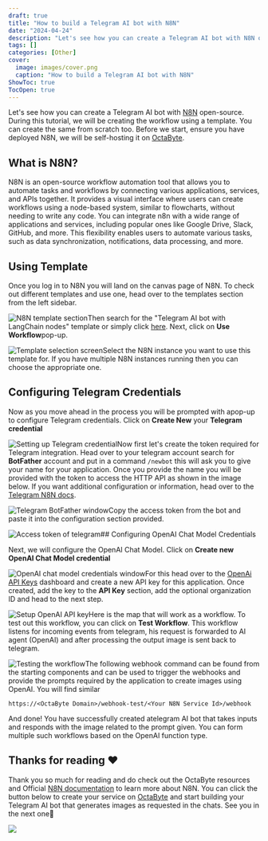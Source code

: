 ```yaml
---
draft: true
title: "How to build a Telegram AI bot with N8N"
date: "2024-04-24"
description: "Let's see how you can create a Telegram AI bot with N8N open-source. During this tutorial, we will be creating the workflow using a template. You can create the same from scratch too. Before we start, ensure you have deployed N8N, we will be self-hosting it on OctaByte."
tags: []
categories: [Other]
cover:
  image: images/cover.png
  caption: "How to build a Telegram AI bot with N8N"
ShowToc: true
TocOpen: true
---
```



Let's see how you can create a Telegram AI bot with [N8N](https://octabyte.io/open-source/n8n?ref=blog.octabyte.io) open\-source. During this tutorial, we will be creating the workflow using a template. You can create the same from scratch too. Before we start, ensure you have deployed N8N, we will be self\-hosting it on [OctaByte](https://octabyte.io/open-source/n8n?ref=blog.octabyte.io).

## What is N8N?

N8N is an open\-source workflow automation tool that allows you to automate tasks and workflows by connecting various applications, services, and APIs together. It provides a visual interface where users can create workflows using a node\-based system, similar to flowcharts, without needing to write any code. You can integrate n8n with a wide range of applications and services, including popular ones like Google Drive, Slack, GitHub, and more. This flexibility enables users to automate various tasks, such as data synchronization, notifications, data processing, and more.

## Using Template

Once you log in to N8N you will land on the canvas page of N8N. To check out different templates and use one, head over to the templates section from the left sidebar. 

![N8N template section](https://blog.octabyte.io/content/images/2024/05/Screenshot-2024-05-27-at-11.39.21-PM.jpg)Then search for the "Telegram AI bot with LangChain nodes" template or simply click [here](https://arc.net/l/quote/edawurcd?ref=blog.octabyte.io). Next, click on **Use Workflow**pop\-up.

![Template selection screen](https://blog.octabyte.io/content/images/2024/05/Screenshot-2024-05-27-at-11.43.08-PM.jpg)Select the N8N instance you want to use this template for. If you have multiple N8N instances running then you can choose the appropriate one.

## Configuring Telegram Credentials

Now as you move ahead in the process you will be prompted with apop\-up to configure Telegram credentials. Click on **Create New** your  **Telegram credential** 

![Setting up Telegram credential](https://blog.octabyte.io/content/images/2024/05/Screenshot-2024-05-27-at-11.44.51-PM.jpg)Now first let's create the token required for Telegram integration. Head over to your telegram account search for **BotFather** account and put in a command `/newbot` this will ask you to give your name for your application. Once you provide the name you will be provided with the token to access the HTTP API as shown in the image below. If you want additional configuration or information, head over to the [Telegram N8N docs](https://docs.n8n.io/integrations/builtin/credentials/telegram/?ref=blog.octabyte.io).

![Telegram BotFather window](https://blog.octabyte.io/content/images/2024/05/Screenshot-2024-05-28-at-12.04.39-AM-1.jpg)Copy the access token from the bot and paste it into the configuration section provided.

![Access token of telegram](https://blog.octabyte.io/content/images/2024/05/Screenshot-2024-05-27-at-11.54.59-PM-1.jpg)## Configuring OpenAI Chat Model Credentials

Next, we will configure the OpenAI Chat Model. Click on **Create new OpenAI Chat Model credential** 

![OpenAI chat model credentials window](https://blog.octabyte.io/content/images/2024/05/Screenshot-2024-05-27-at-11.45.26-PM-1.jpg)For this head over to the [OpenAi API Keys](https://platform.openai.com/api-keys?ref=blog.octabyte.io) dashboard and create a new API key for this application. Once created, add the key to the **API Key** section, add the optional organization ID and head to the next step.

![Setup OpenAI API key ](https://blog.octabyte.io/content/images/2024/05/Screenshot-2024-05-27-at-11.55.11-PM.jpg)Here is the map that will work as a workflow. To test out this workflow, you can click on **Test Workflow**. This workflow listens for incoming events from telegram, his request is forwarded to AI agent (OpenAI) and after processing the output image is sent back to telegram.

![Testing the workflow](https://blog.octabyte.io/content/images/2024/05/Screenshot-2024-05-28-at-12.02.01-AM.jpg)The following webhook command can be found from the starting components and can be used to trigger the webhooks and provide the prompts required by the application to create images using OpenAI. You will find similar


```
https://<OctaByte Domain>/webhook-test/<Your N8N Service Id>/webhook
```
And done! You have successfully created atelegram AI bot that takes inputs and responds with the image related to the prompt given. You can form multiple such workflows based on the OpenAI function type.

## **Thanks for reading ❤️**

Thank you so much for reading and do check out the OctaByte resources and Official [N8N documentation](https://docs.n8n.io/?ref=blog.octabyte.io) to learn more about N8N. You can click the button below to create your service on [OctaByte](https://octabyte.io/open-source/n8n?ref=blog.octabyte.io) and start building your Telegram AI bot that generates images as requested in the chats. See you in the next one👋

[![](https://pub-da36157c854648669813f3f76c526c2b.r2.dev/deploy-on-elestio-black.png)](https://octabyte.io/open-source/n8n?ref=blog.octabyte.io)

